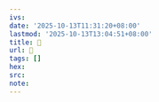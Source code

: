 ```yaml
---
ivs:
date: '2025-10-13T11:31:20+08:00'
lastmod: '2025-10-13T13:04:51+08:00'
title: 󰩆
url: 󰩆
tags: []
hex: 
src:
note:
---
```

